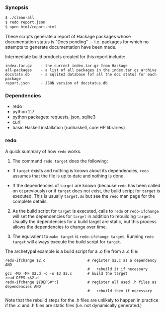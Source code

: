 
### Synopsis

```sh
$ ./clean-all
$ redo report.json
$ open html/report.html
```

These scripts generate a report of Hackage packages whose documentation
status is "Docs pending" -- i.e. packages for which no attempts to
generate documentation have been made.

Intermediate build products created for this report include:

    index.tar.gz    - the current index.tar.gz from Hackage
    all-packages    - a list of all packages in the index.tar.gz archive
    docstats.db     - a sqlite3 database fof all the doc status for each package
    report.json     - JSON version of docstatus.db

### Dependencies

- redo
- python 2.7
- python packages: requests, json, sqlite3
- curl
- basic Haskell installation (runhaskell, core HP libraries)

### redo

A quick summary of how `redo` works.

1. The command `redo target` does the following:

- If `target` exists and nothing is known about its dependencies, `redo` assumes that the file is up to date and nothing is done.

- If the dependencies of `target` are known (because `redo` has been called on ot previously) or if `target` does not exist,
the build script for `target` is executed. This is usually `target.do` but see the `redo` man page for the complete details.

2. As the build script for `target` is executed, calls to `redo` or `redo-ifchange` will set the dependencies for `target` in
addition to rebuilding `target`. Usually the dependencies for a build target are static, but this process allows the
dependencies to change over time.

3. The equivalent to `make target` is `redo-ifchange target`. Running `redo target` will always execute the build script for `target`.

The archetypal example is a build script for a .o file from a .c file:

    redo-ifchange $2.c                   # register $2.c as a dependency AND
                                         #   rebuild it if necessary
    gcc -MD -MF $2.d -c -o $3 $2.c       # build the target
    read DEPS <$2.d                      
    redo-ifchange ${DEPS#*:}             # register all used .h files as dependencies AND
                                         #   rebuild them if necessary

Note that the rebuild steps for the .h files are unlikely to happen in practice
if the .c and .h files are static files (i.e. not dynamically generated.)



